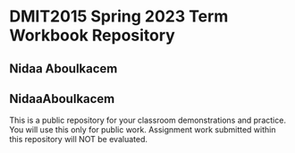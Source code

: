 # DMIT2015 Spring 2023 Term Workbook Repository

## Nidaa Aboulkacem

## NidaaAboulkacem

This is a public repository for your classroom demonstrations and practice. You will use this only for public work. Assignment work submitted within this repository will NOT be evaluated.

